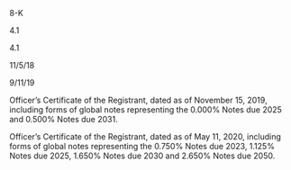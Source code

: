 8-K

4.1

4.1

11/5/18

9/11/19

Officer’s Certificate of the Registrant, dated as of November 15, 2019, including
forms  of  global  notes  representing  the  0.000%  Notes  due  2025  and  0.500%
Notes due 2031.

Officer’s Certificate of the Registrant, dated as of May 11, 2020, including forms
of  global  notes  representing  the  0.750%  Notes  due  2023,  1.125%  Notes  due
2025, 1.650% Notes due 2030 and 2.650% Notes due 2050.
